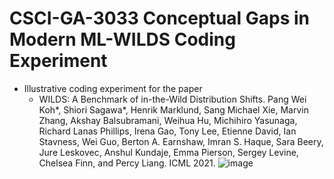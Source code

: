 # CSCI-GA-3033 Conceptual Gaps in Modern ML-WILDS Coding Experiment
* Illustrative coding experiment for the paper
  - WILDS: A Benchmark of in-the-Wild Distribution Shifts. Pang Wei Koh*, Shiori Sagawa*, Henrik Marklund, Sang Michael Xie, Marvin Zhang, Akshay Balsubramani, Weihua Hu, Michihiro Yasunaga, Richard Lanas Phillips, Irena Gao, Tony Lee, Etienne David, Ian Stavness, Wei Guo, Berton A. Earnshaw, Imran S. Haque, Sara Beery, Jure Leskovec, Anshul Kundaje, Emma Pierson, Sergey Levine, Chelsea Finn, and Percy Liang. ICML 2021.
![image](https://github.com/Patrickhshs/CG-WILDS/assets/103577592/b8138fad-ae16-42c9-b08d-9d78d6ef38d1)
